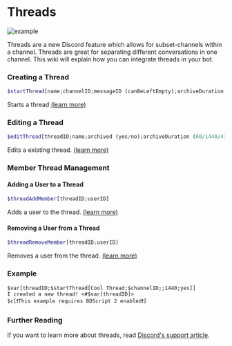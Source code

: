 # Threads
![example](https://user-images.githubusercontent.com/69215413/130264464-d976d579-b480-46e5-8dab-abf26a2d4829.png)

Threads are a new Discord feature which allows for subset-channels within a channel. Threads are great for separating different conversations in one channel. This wiki will explain how you can integrate threads in your bot.

### Creating a Thread
```php
$startThread[name;channelID;messageID (canBeLeftEmpty);archiveDuration (60/1440/4320/10080);returnThreadID (yes/no)]
```
Starts a thread [(learn more)](https://nilpointer-software.github.io/bdfd-wiki/bdscript/startThread.html)

### Editing a Thread
```php
$editThread[threadID;name;archived (yes/no);archiveDuration (60/1440/4320/10080);locked (yes/no);slowmode (in seconds)]
```
Edits a existing thread. [(learn more)](https://nilpointer-software.github.io/bdfd-wiki/bdscript/editThread.html)

### Member Thread Management

#### Adding a User to a Thread
```php
$threadAddMember[threadID;userID]
```
Adds a user to the thread. [(learn more)](https://nilpointer-software.github.io/bdfd-wiki/bdscript/threadAddMember.html)

#### Removing a User from a Thread
```php
$threadRemoveMember[threadID;userID]
```
Removes a user from the thread. [(learn more)](https://nilpointer-software.github.io/bdfd-wiki/bdscript/threadRemoveMember.html)

### Example
```
$var[threadID;$startThread[Cool Thread;$channelID;;1440;yes]]
I created a new thread! <#$var[threadID]>
$c[❗️This example requires BDScript 2 enabled❗️]
```

### Further Reading
If you want to learn more about threads, read [Discord's support article](https://support.discord.com/hc/en-us/articles/4403205878423-Threads-FAQ).